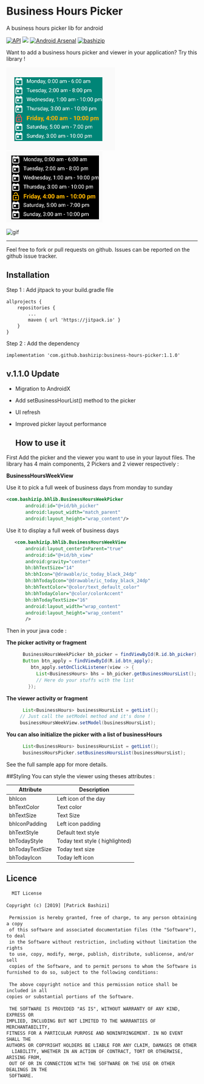 # Business Hours Picker
A business hours picker lib for android

[![API](https://img.shields.io/badge/API-19%2B-brightgreen.svg?style=flat)](https://android-arsenal.com/api?level=19) [![](https://jitpack.io/v/bashizip/business-hours-picker.svg)](https://jitpack.io/#bashizip/business-hours-picker) [![Android Arsenal](https://img.shields.io/badge/Android%20Arsenal-Business%20Hours%20Picker-brightgreen.svg?style=flat)](https://android-arsenal.com/details/1/7540)
[![bashizip](https://circleci.com/github/bashizip/business-hours-picker.svg?style=svg)](<LINK>)

Want to add a business hours picker and viewer in your application? Try this library !

[![](https://raw.githubusercontent.com/bashizip/business-hours-picker/master/captures/Screenshot_20190419-140104.png)](https://raw.githubusercontent.com/bashizip/business-hours-picker/master/captures/Screenshot_20190419-140104.png)[![](https://raw.githubusercontent.com/bashizip/business-hours-picker/master/captures/Screenshot_20190419-140345.png)](https://raw.githubusercontent.com/bashizip/business-hours-picker/master/captures/Screenshot_20190419-140345.png)

![gif](https://github.com/bashizip/business-hours-picker/blob/master/captures/ezgif.com-resize.gif?raw=true)

------------
Feel free to fork or pull requests on github. Issues can be reported on the github issue tracker.

## Installation

Step 1 : Add jitpack to your build.gradle file



	allprojects {
		repositories {
			...
			maven { url 'https://jitpack.io' }
		}
	}



  Step 2 : Add the dependency



 	implementation 'com.github.bashizip:business-hours-picker:1.1.0'

## v.1.1.0 Update

- Migration to AndroidX
- Add setBusinessHourList() method to the picker
- UI refresh
- Improved picker layout performance

  ## How to use it


First  Add the picker and the viewer you want to use in your layout files. The library has 4 main components,
2 Pickers and 2 viewer respectively :

  **BusinessHoursWeekView**

  Use it to pick a full week of business days from monday to sunday
 ```xml
 <com.bashizip.bhlib.BusinessHoursWeekPicker
        android:id="@+id/bh_picker"
        android:layout_width="match_parent"
        android:layout_height="wrap_content"/>
```

   Use it to display a full week of business days

 ```xml
    <com.bashizip.bhlib.BusinessHoursWeekView
        android:layout_centerInParent="true"
        android:id="@+id/bh_view"
        android:gravity="center"
        bh:bhTextSize="14"
        bh:bhIcon="@drawable/ic_today_black_24dp"
        bh:bhTodayIcon="@drawable/ic_today_black_24dp"
        bh:bhTextColor="@color/text_default_color"
        bh:bhTodayColor="@color/colorAccent"
        bh:bhTodayTextSize="16"
        android:layout_width="wrap_content"
        android:layout_height="wrap_content"
        />
 ```

  Then in your java code :

  **The picker activity or fragment**

```java
	  BusinessHoursWeekPicker bh_picker = findViewById(R.id.bh_picker);
	  Button btn_apply = findViewById(R.id.btn_apply);
	     btn_apply.setOnClickListener(view -> {
		   List<BusinessHours> bhs = bh_picker.getBusinessHoursList();
		   // Here do your stuffs with the list
		});
 ```


   **The viewer activity or fragment**

  ```java
        List<BusinessHours> businessHoursList = getList();
       // Just call the setModel method and it's done !
       businessHoursWeekView.setModel(businessHoursList);
 ```

  **You can also initialize the picker with a list of businessHours**

  ```java
        List<BusinessHours> businessHoursList = getList();
        businessHoursPicker.setBusinessHoursList(businessHoursList);
 ```

See the full sample app for more details.

  ##Styling
You can style the viewer  using theses attributes :

| Attribute  | Description  |
| ------------ | ------------ |
| bhIcon  | Left icon of the day  |
|bhTextColor   |  Text color |
| bhTextSize  | Text Size  |
| bhIconPadding  | Left icon padding  |
|  bhTextStyle | Default text style   |
|  bhTodayStyle | Today  text style ( highlighted)   |
|  bhTodayTextSize | Today  text size|
| bhTodayIcon | Today left icon|





  ## Licence

      MIT License

   	Copyright (c) [2019] [Patrick Bashizi]

  	 Permission is hereby granted, free of charge, to any person obtaining a copy
  	 of this software and associated documentation files (the "Software"), to deal
  	 in the Software without restriction, including without limitation the rights
  	 to use, copy, modify, merge, publish, distribute, sublicense, and/or sell
  	 copies of the Software, and to permit persons to whom the Software is
   	furnished to do so, subject to the following conditions:

  	 The above copyright notice and this permission notice shall be included in all
   	copies or substantial portions of the Software.

  	 THE SOFTWARE IS PROVIDED "AS IS", WITHOUT WARRANTY OF ANY KIND, EXPRESS OR
   	IMPLIED, INCLUDING BUT NOT LIMITED TO THE WARRANTIES OF MERCHANTABILITY,
   	FITNESS FOR A PARTICULAR PURPOSE AND NONINFRINGEMENT. IN NO EVENT SHALL THE
   	AUTHORS OR COPYRIGHT HOLDERS BE LIABLE FOR ANY CLAIM, DAMAGES OR OTHER
 	  LIABILITY, WHETHER IN AN ACTION OF CONTRACT, TORT OR OTHERWISE, ARISING FROM,
  	 OUT OF OR IN CONNECTION WITH THE SOFTWARE OR THE USE OR OTHER DEALINGS IN THE
  	 SOFTWARE.











